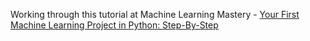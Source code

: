 Working through this tutorial at Machine Learning Mastery - [Your First Machine Learning Project in Python: Step-By-Step](http://machinelearningmastery.com/machine-learning-in-python-step-by-step/)

